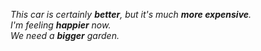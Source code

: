 _This car is certainly **better**, but it's much **more expensive**.  
I'm feeling **happier** now.  
We need a **bigger** garden._


